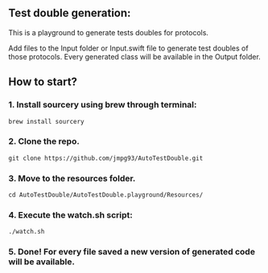 ## Test double generation:

This is a playground to generate tests doubles for protocols.

Add files to the Input folder or Input.swift file to generate test doubles of those protocols.
Every generated class will be available in the Output folder.

## How to start?

### 1. Install sourcery using brew through terminal:

```
brew install sourcery
```

### 2. Clone the repo.

```
git clone https://github.com/jmpg93/AutoTestDouble.git
```

### 3. Move to the resources folder.

```
cd AutoTestDouble/AutoTestDouble.playground/Resources/
```

### 4. Execute the watch.sh script:

```
./watch.sh
```

### 5. Done! For every file saved a new version of generated code will be available.


